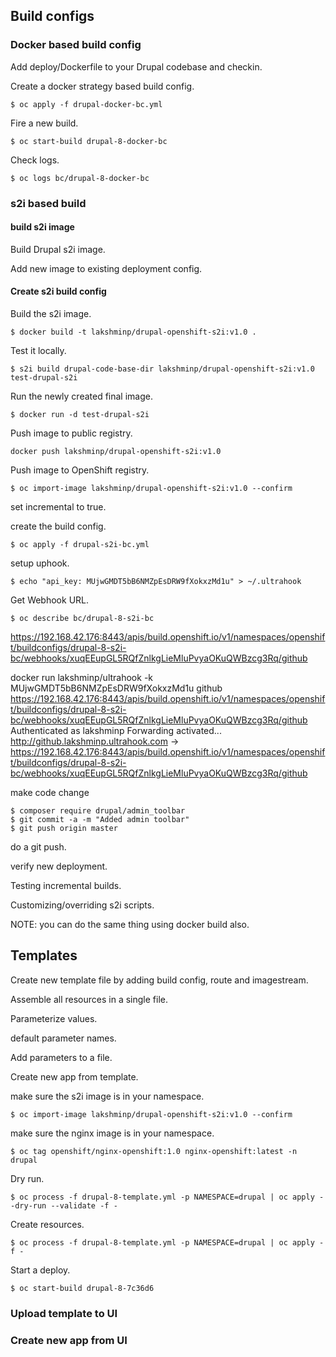 ## Build configs

### Docker based build config

Add deploy/Dockerfile to your Drupal codebase and checkin.

Create a docker strategy based build config.

```
$ oc apply -f drupal-docker-bc.yml
```

Fire a new build.

```
$ oc start-build drupal-8-docker-bc
```

Check logs.

```
$ oc logs bc/drupal-8-docker-bc
```


### s2i based build

#### build s2i image

Build Drupal s2i image.

Add new image to existing deployment config.

#### Create s2i build config

Build the s2i image.

```
$ docker build -t lakshminp/drupal-openshift-s2i:v1.0 .
```

Test it locally.

```
$ s2i build drupal-code-base-dir lakshminp/drupal-openshift-s2i:v1.0 test-drupal-s2i
```

Run the newly created final image.

```
$ docker run -d test-drupal-s2i
```

Push image to public registry.

```
docker push lakshminp/drupal-openshift-s2i:v1.0
```

Push image to OpenShift registry.

```
$ oc import-image lakshminp/drupal-openshift-s2i:v1.0 --confirm
```

set incremental to true.


create the build config.

```
$ oc apply -f drupal-s2i-bc.yml
```

setup uphook.


```
$ echo "api_key: MUjwGMDT5bB6NMZpEsDRW9fXokxzMd1u" > ~/.ultrahook

```

Get Webhook URL.

```
$ oc describe bc/drupal-8-s2i-bc
```

https://192.168.42.176:8443/apis/build.openshift.io/v1/namespaces/openshift/buildconfigs/drupal-8-s2i-bc/webhooks/xuqEEupGL5RQfZnlkgLieMluPvyaOKuQWBzcg3Rq/github



docker run lakshminp/ultrahook -k MUjwGMDT5bB6NMZpEsDRW9fXokxzMd1u github https://192.168.42.176:8443/apis/build.openshift.io/v1/namespaces/openshift/buildconfigs/drupal-8-s2i-bc/webhooks/xuqEEupGL5RQfZnlkgLieMluPvyaOKuQWBzcg3Rq/github
Authenticated as lakshminp
Forwarding activated...
http://github.lakshminp.ultrahook.com -> https://192.168.42.176:8443/apis/build.openshift.io/v1/namespaces/openshift/buildconfigs/drupal-8-s2i-bc/webhooks/xuqEEupGL5RQfZnlkgLieMluPvyaOKuQWBzcg3Rq/github


make code change

```
$ composer require drupal/admin_toolbar
$ git commit -a -m "Added admin toolbar"
$ git push origin master
```

do a git push.

verify new deployment.

Testing incremental builds.

Customizing/overriding s2i scripts.

NOTE: you can do the same thing using docker build also.

## Templates

Create new template file by adding build config, route and imagestream.

Assemble all resources in a single file.

Parameterize values.

default parameter names.

Add parameters to a file.

Create new app from template.

make sure the s2i image is in your namespace.

```
$ oc import-image lakshminp/drupal-openshift-s2i:v1.0 --confirm
```

make sure the nginx image is in your namespace.

```
$ oc tag openshift/nginx-openshift:1.0 nginx-openshift:latest -n drupal
```

Dry run.

```
$ oc process -f drupal-8-template.yml -p NAMESPACE=drupal | oc apply --dry-run --validate -f -
```

Create resources.

```
$ oc process -f drupal-8-template.yml -p NAMESPACE=drupal | oc apply -f -
```

Start a deploy.

```
$ oc start-build drupal-8-7c36d6
```

### Upload template to UI

### Create new app from UI
